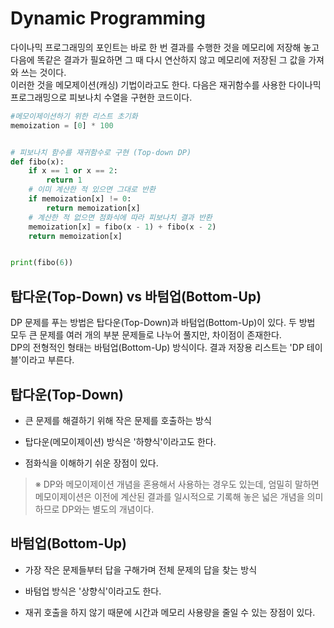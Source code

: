 # Dynamic Programming

다이나믹 프로그래밍의 포인트는 바로 한 번 결과를 수행한 것을 메모리에 저장해 놓고 다음에 똑같은 결과가 필요하면 그 때 다시 연산하지 않고 메모리에 저장된 그 값을 가져와 쓰는 것이다.   
이러한 것을 메모제이션(캐싱) 기법이라고도 한다. 다음은 재귀함수를 사용한 다이나믹 프로그래밍으로 피보나치 수열을 구현한 코드이다.
```python
#메모이제이션하기 위한 리스트 초기화
memoization = [0] * 100


# 피보나치 함수를 재귀함수로 구현 (Top-down DP)
def fibo(x):
    if x == 1 or x == 2:
        return 1
    # 이미 계산한 적 있으면 그대로 반환
    if memoization[x] != 0:
        return memoization[x]
    # 계산한 적 없으면 점화식에 따라 피보나치 결과 반환
    memoization[x] = fibo(x - 1) + fibo(x - 2)
    return memoization[x]


print(fibo(6))
```
## 탑다운(Top-Down) vs 바텀업(Bottom-Up)

DP 문제를 푸는 방법은 탑다운(Top-Down)과 바텀업(Bottom-Up)이 있다. 두 방법 모두 큰 문제를 여러 개의 부분 문제들로 나누어 풀지만, 차이점이 존재한다.  
DP의 전형적인 형태는 바텀업(Bottom-Up) 방식이다. 결과 저장용 리스트는 'DP 테이블'이라고 부른다.


## 탑다운(Top-Down)

- 큰 문제를 해결하기 위해 작은 문제를 호출하는 방식

- 탑다운(메모이제이션) 방식은 '하향식'이라고도 한다.

- 점화식을 이해하기 쉬운 장점이 있다.

> ※ DP와 메모이제이션 개념을 혼용해서 사용하는 경우도 있는데, 엄밀히 말하면 메모이제이션은 이전에 계산된 결과를 일시적으로 기록해 놓은 넓은 개념을 의미하므로 DP와는 별도의 개념이다.

## 바텀업(Bottom-Up)

- 가장 작은 문제들부터 답을 구해가며 전체 문제의 답을 찾는 방식

- 바텀업 방식은 '상향식'이라고도 한다.

- 재귀 호출을 하지 않기 때문에 시간과 메모리 사용량을 줄일 수 있는 장점이 있다.
